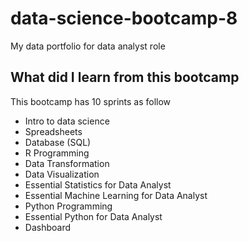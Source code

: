 # data-science-bootcamp-8
My data portfolio for data analyst role

## What did I learn from this bootcamp
This bootcamp has 10 sprints as follow
- Intro to data science
- Spreadsheets
- Database (SQL)
- R Programming
- Data Transformation
- Data Visualization
- Essential Statistics for Data Analyst
- Essential Machine Learning for Data Analyst
- Python Programming
- Essential Python for Data Analyst
- Dashboard

  
